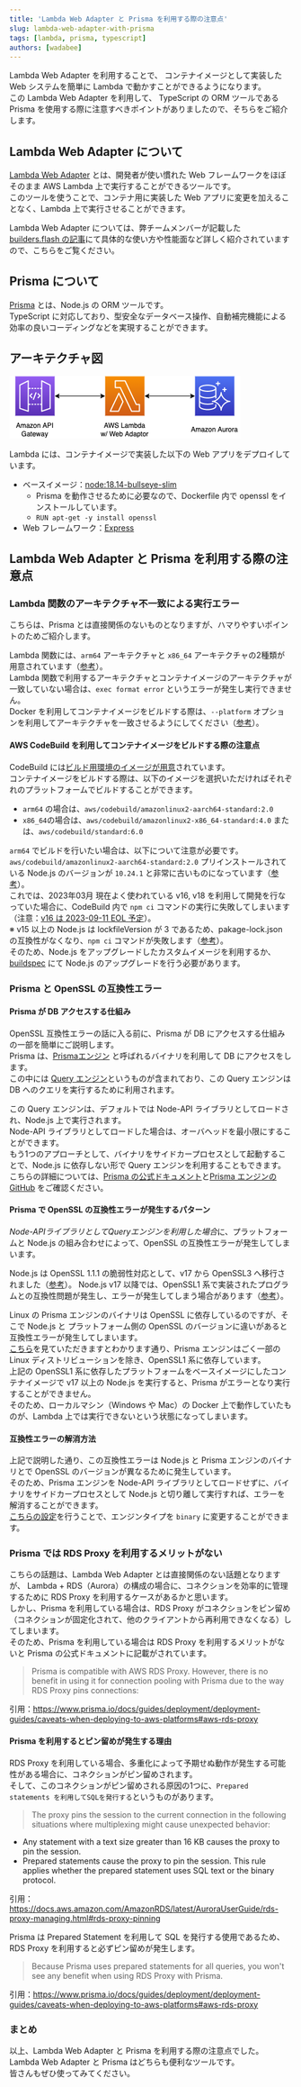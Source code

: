```yaml
---
title: 'Lambda Web Adapter と Prisma を利用する際の注意点'
slug: lambda-web-adapter-with-prisma
tags: [lambda, prisma, typescript]
authors: [wadabee]
---
```


Lambda Web Adapter を利用することで、 コンテナイメージとして実装した Web システムを簡単に Lambda で動かすことができるようになります。  
この Lambda Web Adapter を利用して、 TypeScript の ORM ツールである Prisma を使用する際に注意すべきポイントがありましたので、そちらをご紹介します。

<!-- truncate -->

## Lambda Web Adapter について

[Lambda Web Adapter](https://github.com/awslabs/aws-lambda-web-adapter) とは、開発者が使い慣れた Web フレームワークをほぼそのまま AWS Lambda 上で実行することができるツールです。  
このツールを使うことで、コンテナ用に実装した Web アプリに変更を加えることなく、Lambda 上で実行させることができます。

Lambda Web Adapter については、弊チームメンバーが記載した [builders.flash の記事](https://aws.amazon.com/jp/builders-flash/202301/lambda-web-adapter/)にて具体的な使い方や性能面など詳しく紹介されていますので、こちらをご覧ください。

## Prisma について
[Prisma](https://www.prisma.io/) とは、Node.js の ORM ツールです。  
TypeScript に対応しており、型安全なデータベース操作、自動補完機能による効率の良いコーディングなどを実現することができます。  

## アーキテクチャ図
![アーキテクチャ図](architecture.png)

Lambda には、コンテナイメージで実装した以下の Web アプリをデプロイしています。
* ベースイメージ：[node:18.14-bullseye-slim](https://hub.docker.com/layers/library/node/18.14-bullseye-slim/images/sha256-1ce35098327311d9cb16504d10abf4d5644ecd181279655a5906bb7100c91606)
  * Prisma を動作させるために必要なので、Dockerfile 内で openssl をインストールしています。
  * `RUN apt-get -y install openssl`
* Web フレームワーク：[Express](https://expressjs.com/)

## Lambda Web Adapter と Prisma を利用する際の注意点
### Lambda 関数のアーキテクチャ不一致による実行エラー
こちらは、Prisma とは直接関係のないものとなりますが、ハマりやすいポイントのためご紹介します。  

Lambda 関数には、`arm64` アーキテクチャと `x86_64` アーキテクチャの2種類が用意されています（[参考](https://docs.aws.amazon.com/ja_jp/lambda/latest/dg/foundation-arch.html)）。  
Lambda 関数で利用するアーキテクチャとコンテナイメージのアーキテクチャが一致していない場合は、`exec format error` というエラーが発生し実行できません。  
Docker を利用してコンテナイメージをビルドする際は、`--platform` オプションを利用してアーキテクチャを一致させるようにしてください（[参考](https://docs.docker.com/build/building/multi-platform/#building-multi-platform-images)）。  

#### AWS CodeBuild を利用してコンテナイメージをビルドする際の注意点
CodeBuild には[ビルド用環境のイメージが用意](https://docs.aws.amazon.com/ja_jp/codebuild/latest/userguide/build-env-ref-available.html)されています。  
コンテナイメージをビルドする際は、以下のイメージを選択いただければそれぞれのプラットフォームでビルドすることができます。  
* `arm64` の場合は、`aws/codebuild/amazonlinux2-aarch64-standard:2.0`  
* `x86_64`の場合は、`aws/codebuild/amazonlinux2-x86_64-standard:4.0` または、`aws/codebuild/standard:6.0`

`arm64` でビルドを行いたい場合は、以下について注意が必要です。  
`aws/codebuild/amazonlinux2-aarch64-standard:2.0` プリインストールされている Node.js のバージョンが `10.24.1` と非常に古いものになっています（[参考](https://github.com/aws/aws-codebuild-docker-images/blob/master/al2/aarch64/standard/2.0/Dockerfile#L233)）。  
これでは、2023年03月 現在よく使われている v16, v18 を利用して開発を行なっていた場合に、CodeBuild 内で  `npm ci` コマンドの実行に失敗してしまいます（注意：[v16 は 2023-09-11 EOL 予定](https://github.com/nodejs/Release)）。  
※ v15 以上の Node.js は lockfileVersion が 3 であるため、pakage-lock.json の互換性がなくなり、`npm ci` コマンドが失敗します（[参考](https://docs.npmjs.com/cli/v9/configuring-npm/package-lock-json#file-format)）。  
そのため、Node.js をアップグレードしたカスタムイメージを利用するか、[buildspec](https://docs.aws.amazon.com/ja_jp/codebuild/latest/userguide/build-spec-ref.html) にて Node.js のアップグレードを行う必要があります。


### Prisma と OpenSSL の互換性エラー

#### Prisma が DB アクセスする仕組み
OpenSSL 互換性エラーの話に入る前に、Prisma が DB にアクセスする仕組みの一部を簡単にご説明します。  
Prisma は、[Prismaエンジン](https://www.prisma.io/docs/concepts/components/prisma-engines) と呼ばれるバイナリを利用して DB にアクセスをします。  
この中には [Query エンジン](https://www.prisma.io/docs/concepts/components/prisma-engines/query-engine)というものが含まれており、この Query エンジンは DB へのクエリを実行するために利用されます。

この Query エンジンは、デフォルトでは Node-API ライブラリとしてロードされ、Node.js 上で実行されます。  
Node-API ライブラリとしてロードした場合は、オーバヘッドを最小限にすることができます。  
もう1つのアプローチとして、バイナリをサイドカープロセスとして起動することで、Node.js に依存しない形で Query エンジンを利用することもできます。  
こちらの詳細については、[Prisma の公式ドキュメント](https://www.prisma.io/docs/concepts/components/prisma-engines/query-engine#the-query-engine-at-runtime)と[Prisma エンジンのGitHub](https://github.com/prisma/prisma-engines#query-engine) をご確認ください。

#### Prisma で OpenSSL の互換性エラーが発生するパターン
*Node-APIライブラリとしてQueryエンジンを利用した場合*に、プラットフォームと Node.js の組み合わせによって、OpenSSL の互換性エラーが発生してしまいます。  

Node.js は OpenSSL 1.1.1 の脆弱性対応として、v17 から OpenSSL3 へ移行されました（[参考](https://nodejs.org/en/blog/announcements/nodejs16-eol/)）。
Node.js v17 以降では、OpenSSL1 系で実装されたプログラムとの互換性問題が発生し、エラーが発生してしまう場合があります（[参考](https://nodejs.org/es/blog/release/v17.0.0/#openssl-3-0)）。

Linux の Prisma エンジンのバイナリは OpenSSL に依存しているのですが、そこで Node.js と プラットフォーム側の OpenSSL のバージョンに違いがあると互換性エラーが発生してしまいます。  
[こちら](https://www.prisma.io/docs/reference/api-reference/prisma-schema-reference#binarytargets-options)を見ていただきますとわかります通り、Prisma エンジンはごく一部の Linux ディストリビューションを除き、OpenSSL1 系に依存しています。  
上記の OpenSSL1 系に依存したプラットフォームをベースイメージにしたコンテナイメージで v17 以上の Node.js を実行すると、Prisma がエラーとなり実行することができません。  
そのため、ローカルマシン（Windows や Mac）の Docker 上で動作していたものが、Lambda 上では実行できないという状態になってしまいます。

#### 互換性エラーの解消方法
上記で説明した通り、この互換性エラーは Node.js と Prisma エンジンのバイナリとで OpenSSL のバージョンが異なるために発生しています。  
そのため、Prisma エンジンを Node-API ライブラリとしてロードせずに、バイナリをサイドカープロセスとして Node.js と切り離して実行すれば、エラーを解消することができます。  
[こちらの設定](https://www.prisma.io/docs/concepts/components/prisma-engines/query-engine#defining-the-query-engine-type-for-prisma-client)を行うことで、エンジンタイプを `binary` に変更することができます。


### Prisma では RDS Proxy を利用するメリットがない
こちらの話題は、Lambda Web Adapter とは直接関係のない話題となりますが、
Lambda + RDS（Aurora）の構成の場合に、コネクションを効率的に管理するために RDS Proxy を利用するケースがあるかと思います。  
しかし、Prisma を利用している場合は、RDS Proxy がコネクションをピン留め（コネクションが固定化されて、他のクライアントから再利用できなくなる）してしまいます。  
そのため、Prisma を利用している場合は RDS Proxy を利用するメリットがないと Prisma の公式ドキュメントに記載がされています。  
> Prisma is compatible with AWS RDS Proxy. However, there is no benefit in using it for connection pooling with Prisma due to the way RDS Proxy pins connections:

引用：https://www.prisma.io/docs/guides/deployment/deployment-guides/caveats-when-deploying-to-aws-platforms#aws-rds-proxy

#### Prisma を利用するとピン留めが発生する理由
RDS Proxy を利用している場合、多重化によって予期せぬ動作が発生する可能性がある場合に、コネクションがピン留めされます。  
そして、このコネクションがピン留めされる原因の1つに、`Prepared statements を利用してSQLを発行する`というものがあります。
> The proxy pins the session to the current connection in the following situations where multiplexing might cause unexpected behavior:
* Any statement with a text size greater than 16 KB causes the proxy to pin the session.
* Prepared statements cause the proxy to pin the session. This rule applies whether the prepared statement uses SQL text or the binary protocol.

引用：https://docs.aws.amazon.com/AmazonRDS/latest/AuroraUserGuide/rds-proxy-managing.html#rds-proxy-pinning

Prisma は Prepared Statement を利用して SQL を発行する使用であるため、RDS Proxy を利用すると必ずピン留めが発生します。  
>Because Prisma uses prepared statements for all queries, you won't see any benefit when using RDS Proxy with Prisma.

引用：https://www.prisma.io/docs/guides/deployment/deployment-guides/caveats-when-deploying-to-aws-platforms#aws-rds-proxy


### まとめ
以上、Lambda Web Adapter と Prisma を利用する際の注意点でした。  
Lambda Web Adapter と Prisma はどちらも便利なツールです。  
皆さんもぜひ使ってみてください。

